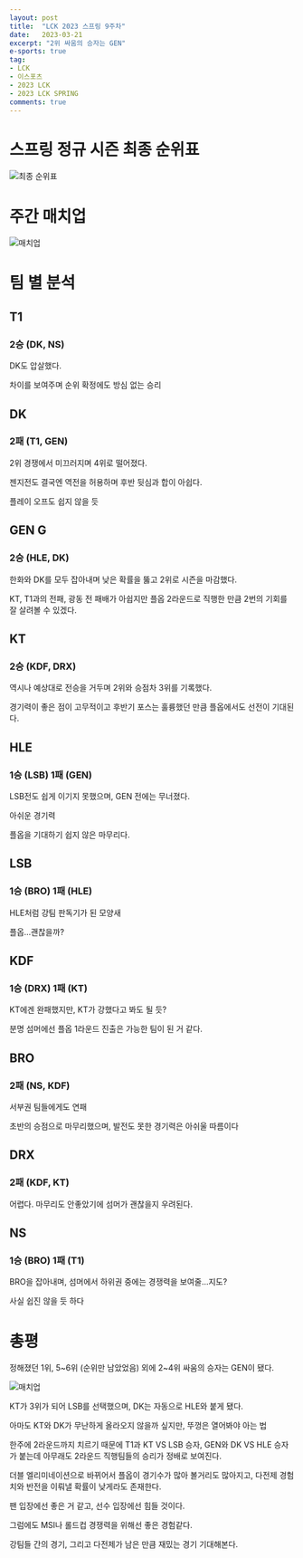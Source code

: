 ```yaml
---
layout: post
title:  "LCK 2023 스프링 9주차"
date:   2023-03-21
excerpt: "2위 싸움의 승자는 GEN"
e-sports: true
tag:
- LCK
- 이스포츠
- 2023 LCK
- 2023 LCK SPRING
comments: true
---
```


# 스프링 정규 시즌 최종 순위표

![최종 순위표](../img/2023/lck/spring_final_rank.png)

# 주간 매치업

![매치업](../img/2023/lck/spring_week9_matchup.png)

# 팀 별 분석

## T1

### 2승 (DK, NS)

DK도 압살했다.

차이를 보여주며 순위 확정에도 방심 없는 승리

## DK

### 2패 (T1, GEN)

2위 경쟁에서 미끄러지며 4위로 떨어졌다.

젠지전도 결국엔 역전을 허용하며 후반 뒷심과 합이 아쉽다.

플레이 오프도 쉽지 않을 듯

## GEN G

### 2승 (HLE, DK)

한화와 DK를 모두 잡아내며 낮은 확률을 뚫고 2위로 시즌을 마감했다.

KT, T1과의 전패, 광동 전 패배가 아쉽지만 플옵 2라운드로 직행한 만큼 2번의 기회를 잘 살려볼 수 있겠다.

## KT

### 2승 (KDF, DRX)

역시나 예상대로 전승을 거두며 2위와 승점차 3위를 기록했다.

경기력이 좋은 점이 고무적이고 후반기 포스는 훌륭했던 만큼 플옵에서도 선전이 기대된다.

## HLE

### 1승 (LSB) 1패 (GEN)

LSB전도 쉽게 이기지 못했으며, GEN 전에는 무너졌다.

아쉬운 경기력

플옵을 기대하기 쉽지 않은 마무리다.

## LSB

### 1승 (BRO) 1패 (HLE)

HLE처럼 강팀 판독기가 된 모양새

플옵...괜찮을까?

## KDF

### 1승 (DRX) 1패 (KT)

KT에겐 완패했지만, KT가 강했다고 봐도 될 듯?

분명 섬머에선 플옵 1라운드 진출은 가능한 팀이 된 거 같다.

## BRO

### 2패 (NS, KDF)

서부권 팀들에게도 연패

초반의 승점으로 마무리했으며, 발전도 못한 경기력은 아쉬울 따름이다

## DRX

### 2패 (KDF, KT)

어렵다. 마무리도 안좋았기에 섬머가 괜찮을지 우려된다.

## NS

### 1승 (BRO) 1패 (T1)

BRO을 잡아내며, 섬머에서 하위권 중에는 경쟁력을 보여줄...지도?

사실 쉽진 않을 듯 하다

# 총평

정해졌던 1위, 5~6위 (순위만 남았었음) 외에 2~4위 싸움의 승자는 GEN이 됐다.

![매치업](../img/2023/lck/spring_playoff_week1.png)

KT가 3위가 되어 LSB를 선택했으며, DK는 자동으로 HLE와 붙게 됐다.

아마도 KT와 DK가 무난하게 올라오지 않을까 싶지만, 뚜껑은 열어봐야 아는 법

한주에 2라운드까지 치르기 때문에 T1과 KT VS LSB 승자, GEN와 DK VS HLE 승자가 붙는데 아무래도 2라운드 직행팀들의 승리가 정배로 보여진다.

더블 엘리미네이션으로 바뀌어서 플옵이 경기수가 많아 볼거리도 많아지고, 다전제 경험치와 반전을 이뤄낼 확률이 낮게라도 존재한다.

팬 입장에선 좋은 거 같고, 선수 입장에선 힘들 것이다.

그럼에도 MSI나 롤드컵 경쟁력을 위해선 좋은 경험같다.

강팀들 간의 경기, 그리고 다전제가 남은 만큼 재밌는 경기 기대해본다.